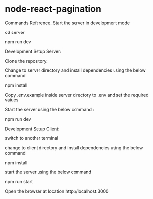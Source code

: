 # node-react-pagination

Commands Reference.
Start the server in development mode

cd server

npm run dev


Development Setup Server:

  Clone the repository.

  Change to server directory and install dependencies using the below command

  npm install

  Copy .env.example inside server directory to .env and set the required values

Start the server using the below command :

npm run dev

Development Setup Client:

switch to another terminal

change to client directory and install dependencies using the below command

npm install

start the server using the below command

npm run start

Open the browser at location http://localhost:3000
